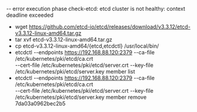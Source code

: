 -- error execution phase check-etcd: etcd cluster is not healthy: context deadline exceeded
- wget https://github.com/etcd-io/etcd/releases/download/v3.3.12/etcd-v3.3.12-linux-amd64.tar.gz  
- tar xvf etcd-v3.3.12-linux-amd64.tar.gz  
- cp etcd-v3.3.12-linux-amd64/{etcd,etcdctl} /usr/local/bin/  
- etcdctl --endpoints https://192.168.88.120:2379 --ca-file /etc/kubernetes/pki/etcd/ca.crt \
          --cert-file /etc/kubernetes/pki/etcd/server.crt --key-file /etc/kubernetes/pki/etcd/server.key member list  
- etcdctl --endpoints https://192.168.88.120:2379 --ca-file /etc/kubernetes/pki/etcd/ca.crt \
          --cert-file /etc/kubernetes/pki/etcd/server.crt --key-file /etc/kubernetes/pki/etcd/server.key member remove 7da03a0962bec2b5
  
